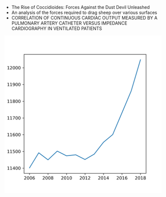 
* The Rise of Coccidioides: Forces Against the Dust Devil Unleashed
* An analysis of the forces required to drag sheep over various surfaces
* CORRELATION OF CONTINUOUS CARDIAC OUTPUT MEASURED BY A PULMONARY ARTERY CATHETER VERSUS IMPEDANCE CARDIOGRAPHY IN VENTILATED PATIENTS


![Plot](NL_Beer.png)




